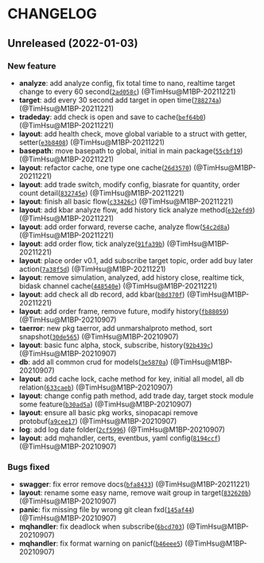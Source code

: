 # CHANGELOG

## Unreleased (2022-01-03)

### New feature

- **analyze**: add analyze config, fix total time to nano, realtime target change to every 60 second([`2ad058c`](https://gitlab.tocraw.com/root/trade_agent/commit/2ad058c2c745bab805f4b61b6ebf1257d9147f1b)) (@TimHsu@M1BP-20211221)
- **target**: add every 30 second add target in open time([`788274a`](https://gitlab.tocraw.com/root/trade_agent/commit/788274a9152d3115a1db77b54dd4171f22ab2fc0)) (@TimHsu@M1BP-20211221)
- **tradeday**: add check is open and save to cache([`bef64b0`](https://gitlab.tocraw.com/root/trade_agent/commit/bef64b00dea3c7190991ea7d419724b8b5ca0918)) (@TimHsu@M1BP-20211221)
- **layout**: add health check, move global variable to a struct with getter, setter([`e3b8408`](https://gitlab.tocraw.com/root/trade_agent/commit/e3b8408b4350e2612c8edd436a291f8c231ed190)) (@TimHsu@M1BP-20211221)
- **basepath**: move basepath to global, initial in main package([`55cbf19`](https://gitlab.tocraw.com/root/trade_agent/commit/55cbf19f19480ba7d21ad9c2138bea77ede9ef54)) (@TimHsu@M1BP-20211221)
- **layout**: refactor cache, one type one cache([`26d3570`](https://gitlab.tocraw.com/root/trade_agent/commit/26d3570537c7013f00981055b255306bc3c47ca5)) (@TimHsu@M1BP-20211221)
- **layout**: add trade switch, modify config, biasrate for quantity, order count detail([`832745e`](https://gitlab.tocraw.com/root/trade_agent/commit/832745e6f7558c7074f686f62c5ee9c6a6381643)) (@TimHsu@M1BP-20211221)
- **layout**: finish all basic flow([`c33426c`](https://gitlab.tocraw.com/root/trade_agent/commit/c33426c36e92a4f6cf03c45c07b687c70f7dd25b)) (@TimHsu@M1BP-20211221)
- **layout**: add kbar analyze flow, add history tick analyze method([`e32efd9`](https://gitlab.tocraw.com/root/trade_agent/commit/e32efd9a5d7e0f540f396ed28ea330863e172401)) (@TimHsu@M1BP-20211221)
- **layout**: add order forward, reverse cache, analyze flow([`54c2d8a`](https://gitlab.tocraw.com/root/trade_agent/commit/54c2d8a7b808182f3767b091ce8459a28bf95f5c)) (@TimHsu@M1BP-20211221)
- **layout**: add order flow, tick analyze([`91fa39b`](https://gitlab.tocraw.com/root/trade_agent/commit/91fa39b7fd427bfb0dfc376605d1bd10f09d97b8)) (@TimHsu@M1BP-20211221)
- **layout**: place order v0.1, add subscribe target topic, order add buy later action([`7a38f5d`](https://gitlab.tocraw.com/root/trade_agent/commit/7a38f5d53defa38d7178b511d5c8af864fb6ecbd)) (@TimHsu@M1BP-20211221)
- **layout**: remove simulation, analyzed, add history close, realtime tick, bidask channel cache([`448540e`](https://gitlab.tocraw.com/root/trade_agent/commit/448540e60539f6960e92945e33a6f533aed940c4)) (@TimHsu@M1BP-20211221)
- **layout**: add check all db record, add kbar([`b8d370f`](https://gitlab.tocraw.com/root/trade_agent/commit/b8d370fb3741a854ba2652c70bc5b6e3c719c9bc)) (@TimHsu@M1BP-20211221)
- **layout**: add order frame, remove future, modify history([`fb88059`](https://gitlab.tocraw.com/root/trade_agent/commit/fb8805929e50b59829810e66c9e0c11dd609a1d2)) (@TimHsu@M1BP-20210907)
- **taerror**: new pkg taerror, add unmarshalproto method, sort snapshot([`30de565`](https://gitlab.tocraw.com/root/trade_agent/commit/30de565fdef34d052eb2ed047c12440fe3361eae)) (@TimHsu@M1BP-20210907)
- **layout**: basic func alpha, stock, subscribe, history([`92b439c`](https://gitlab.tocraw.com/root/trade_agent/commit/92b439c93e4f7ffef8c1154b33ae684a3e75d6d6)) (@TimHsu@M1BP-20210907)
- **db**: add all common crud for models([`3e5870a`](https://gitlab.tocraw.com/root/trade_agent/commit/3e5870a36e22224061df7bff27693336a76cc4ee)) (@TimHsu@M1BP-20210907)
- **layout**: add cache lock, cache method for key, initial all model, all db relation([`633caeb`](https://gitlab.tocraw.com/root/trade_agent/commit/633caeb7c7c55ac6633aad162162c1bdfffe0e6b)) (@TimHsu@M1BP-20210907)
- **layout**: change config path method, add trade day, target stock module some feature([`b30ad5a`](https://gitlab.tocraw.com/root/trade_agent/commit/b30ad5a52581cb66fb2efbcc9c5d48bfcf5145e8)) (@TimHsu@M1BP-20210907)
- **layout**: ensure all basic pkg works, sinopacapi remove protobuf([`a9cee17`](https://gitlab.tocraw.com/root/trade_agent/commit/a9cee178ccf7a13fce7f4d612165735d92f1cd6e)) (@TimHsu@M1BP-20210907)
- **log**: add log date folder([`2cf5996`](https://gitlab.tocraw.com/root/trade_agent/commit/2cf5996fe038388fe065f9db9440fc607c00eb71)) (@TimHsu@M1BP-20210907)
- **layout**: add mqhandler, certs, eventbus, yaml config([`8194ccf`](https://gitlab.tocraw.com/root/trade_agent/commit/8194ccf73accce5c5e148b6a9917c98628e53f59)) (@TimHsu@M1BP-20210907)

### Bugs fixed

- **swagger**: fix error remove docs([`bfa8433`](https://gitlab.tocraw.com/root/trade_agent/commit/bfa8433faab5243b28e32112db5220e842d572a2)) (@TimHsu@M1BP-20211221)
- **layout**: rename some easy name, remove wait group in target([`832620b`](https://gitlab.tocraw.com/root/trade_agent/commit/832620bdb12fdc7a48bd03d62e7be71bee17d550)) (@TimHsu@M1BP-20210907)
- **panic**: fix missing file by wrong git clean fxd([`145af44`](https://gitlab.tocraw.com/root/trade_agent/commit/145af44f08dd7df82b6e7a5b752f2e19ac6bce4f)) (@TimHsu@M1BP-20210907)
- **mqhandler**: fix deadlock when subscribe([`6bcd703`](https://gitlab.tocraw.com/root/trade_agent/commit/6bcd7035aaa7e04c06370ad5af9d4267cdb17d1a)) (@TimHsu@M1BP-20210907)
- **mqhandler**: fix format warning on panicf([`b46eee5`](https://gitlab.tocraw.com/root/trade_agent/commit/b46eee595bab0c385008728f46ac469b0037d584)) (@TimHsu@M1BP-20210907)
